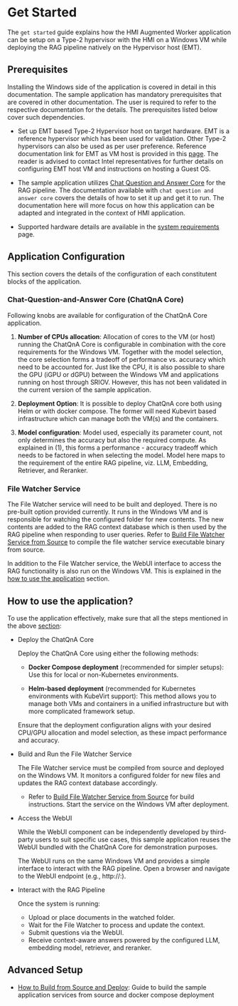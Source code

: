 # Get Started

The `get started` guide explains how the HMI Augmented Worker application can be setup on a Type-2 hypervisor with the HMI on a Windows VM while deploying the RAG pipeline natively on the Hypervisor host (EMT).

## Prerequisites

Installing the Windows side of the application is covered in detail in this documentation. The sample application has mandatory prerequisites that are covered in other documentation. The user is required to refer to the respective documentation for the details. The prerequisites listed below cover such dependencies.

- Set up EMT based Type-2 Hypervisor host on target hardware. EMT is a reference hypervisor which has been used for validation. Other Type-2 hypervisors can also be used as per user preference. Reference documentation link for EMT as VM host is provided in this [page](https://github.com/open-edge-platform/edge-microvisor-toolkit/tree/3.0/docs/developer-guide). The reader is advised to contact Intel representatives for further details on configuring EMT host VM and instructions on hosting a Guest OS. 

- The sample application utilizes [Chat Question and Answer Core](https://github.com/open-edge-platform/edge-ai-libraries/tree/main/sample-applications/chat-question-and-answer-core) for the RAG pipeline. The documentation available with `chat question and answer core` covers the details of how to set it up and get it to run. The documentation here will more focus on how this application can be adapted and integrated in the context of HMI application.

- Supported hardware details are available in the [system requirements](./system-requirements.md) page.

## Application Configuration

This section covers the details of the configuration of each constitutent blocks of the application.

### Chat-Question-and-Answer Core (ChatQnA Core)

Following knobs are available for configuration of the ChatQnA Core application.

1. **Number of CPUs allocation**: Allocation of cores to the VM (or host) running the ChatQnA Core is configurable in combination with the core requirements for the Windows VM. Together with the model selection, the core selection forms a tradeoff of performance vs. accuracy which need to be accounted for. Just like the CPU, it is also possible to share the GPU (iGPU or dGPU) between the Windows VM and applications running on host through SRIOV. However, this has not been validated in the current version of the sample application.

2. **Deployment Option**: It is possible to deploy ChatQnA core both using Helm or with docker compose. The former will need Kubevirt based infrastructure which can manage both the VM(s) and the containers.

3. **Model configuration**: Model used, especially its parameter count, not only determines the accuracy but also the required compute. As explained in (1), this forms a performance - accuracy tradeoff which needs to be factored in when selecting the model. Model here maps to the requirement of the entire RAG pipeline, viz. LLM, Embedding, Retriever, and Reranker.

### File Watcher Service

The File Watcher service will need to be built and deployed. There is no pre-built option provided currently. It runs in the Windows VM and is responsible for watching the configured folder for new contents. The new contents are added to the RAG context database which is then used by the RAG pipeline when responding to user queries. Refer to [Build File Watcher Service from Source](./how-to-build-from-source.md#build-file-watcher-service-from-source) to compile the file watcher service executable binary from source.

In addition to the File Watcher service, the WebUI interface to access the RAG functionality is also run on the Windows VM. This is explained in the [how to use the application](#how-to-use-the-application) section.

## How to use the application?

To use the application effectively, make sure that all the steps mentioned in the above [section](#application-configuration):

- Deploy the ChatQnA Core

  Deploy the ChatQnA Core using either the following methods:

  - **Docker Compose deployment** (recommended for simpler setups): Use this for local or non-Kubernetes environments.

  - **Helm-based deployment** (recommended for Kubernetes environments with KubeVirt support): This method allows you to manage both VMs and containers in a unified infrastructure but with more complicated framework setup.

  Ensure that the deployment configuration aligns with your desired CPU/GPU allocation and model selection, as these impact performance and accuracy.

- Build and Run the File Watcher Service

  The File Watcher service must be compiled from source and deployed on the Windows VM. It monitors a configured folder for new files and updates the RAG context database accordingly.

  - Refer to [Build File Watcher Service from Source](./how-to-build-from-source.md) for build instructions. Start the service on the Windows VM after deployment.

- Access the WebUI

  While the WebUI component can be independently developed by third-party users to suit specific use cases, this sample application reuses the WebUI bundled with the ChatQnA Core for demonstration purposes.

  The WebUI runs on the same Windows VM and provides a simple interface to interact with the RAG pipeline.
  Open a browser and navigate to the WebUI endpoint (e.g., http://<vm-ip>:<port>).

- Interact with the RAG Pipeline

  Once the system is running:

  - Upload or place documents in the watched folder.
  - Wait for the File Watcher to process and update the context.
  - Submit questions via the WebUI.
  - Receive context-aware answers powered by the configured LLM, embedding model, retriever, and reranker.

## Advanced Setup

- [How to Build from Source and Deploy](./how-to-build-from-source.md): Guide to build the sample application services from source and docker compose deployment